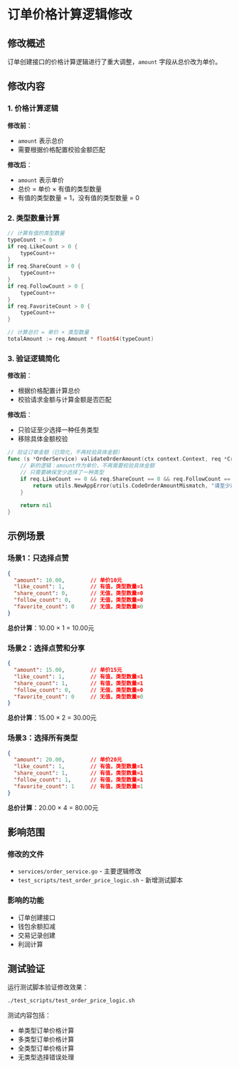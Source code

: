 # 订单价格计算逻辑修改

## 修改概述

订单创建接口的价格计算逻辑进行了重大调整，`amount` 字段从总价改为单价。

## 修改内容

### 1. 价格计算逻辑

**修改前**：
- `amount` 表示总价
- 需要根据价格配置校验金额匹配

**修改后**：
- `amount` 表示单价
- 总价 = 单价 × 有值的类型数量
- 有值的类型数量 = 1，没有值的类型数量 = 0

### 2. 类型数量计算

```go
// 计算有值的类型数量
typeCount := 0
if req.LikeCount > 0 {
    typeCount++
}
if req.ShareCount > 0 {
    typeCount++
}
if req.FollowCount > 0 {
    typeCount++
}
if req.FavoriteCount > 0 {
    typeCount++
}

// 计算总价 = 单价 × 类型数量
totalAmount := req.Amount * float64(typeCount)
```

### 3. 验证逻辑简化

**修改前**：
- 根据价格配置计算总价
- 校验请求金额与计算金额是否匹配

**修改后**：
- 只验证至少选择一种任务类型
- 移除具体金额校验

```go
// 验证订单金额（已简化，不再校验具体金额）
func (s *OrderService) validateOrderAmount(ctx context.Context, req *CreateOrderRequest) error {
    // 新的逻辑：amount作为单价，不再需要校验具体金额
    // 只需要确保至少选择了一种类型
    if req.LikeCount == 0 && req.ShareCount == 0 && req.FollowCount == 0 && req.FavoriteCount == 0 {
        return utils.NewAppError(utils.CodeOrderAmountMismatch, "请至少选择一种任务类型")
    }
    
    return nil
}
```

## 示例场景

### 场景1：只选择点赞
```json
{
  "amount": 10.00,        // 单价10元
  "like_count": 1,        // 有值，类型数量=1
  "share_count": 0,       // 无值，类型数量=0
  "follow_count": 0,      // 无值，类型数量=0
  "favorite_count": 0     // 无值，类型数量=0
}
```
**总价计算**：10.00 × 1 = 10.00元

### 场景2：选择点赞和分享
```json
{
  "amount": 15.00,        // 单价15元
  "like_count": 1,        // 有值，类型数量=1
  "share_count": 1,       // 有值，类型数量=1
  "follow_count": 0,      // 无值，类型数量=0
  "favorite_count": 0     // 无值，类型数量=0
}
```
**总价计算**：15.00 × 2 = 30.00元

### 场景3：选择所有类型
```json
{
  "amount": 20.00,        // 单价20元
  "like_count": 1,        // 有值，类型数量=1
  "share_count": 1,       // 有值，类型数量=1
  "follow_count": 1,      // 有值，类型数量=1
  "favorite_count": 1     // 有值，类型数量=1
}
```
**总价计算**：20.00 × 4 = 80.00元

## 影响范围

### 修改的文件
- `services/order_service.go` - 主要逻辑修改
- `test_scripts/test_order_price_logic.sh` - 新增测试脚本

### 影响的功能
- 订单创建接口
- 钱包余额扣减
- 交易记录创建
- 利润计算

## 测试验证

运行测试脚本验证修改效果：
```bash
./test_scripts/test_order_price_logic.sh
```

测试内容包括：
- 单类型订单价格计算
- 多类型订单价格计算
- 全类型订单价格计算
- 无类型选择错误处理 